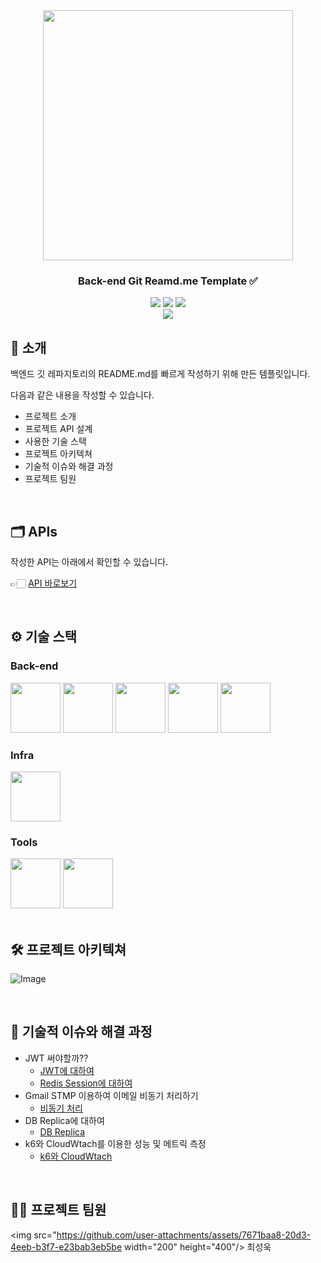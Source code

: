 <div align="center">

<!-- logo -->
<img src="https://user-images.githubusercontent.com/80824750/208554611-f8277015-12e8-48d2-b2cc-d09d67f03c02.png" width="400"/>

### Back-end Git Reamd.me Template ✅

[<img src="https://img.shields.io/badge/-readme.md-important?style=flat&logo=google-chrome&logoColor=white" />]() [<img src="https://img.shields.io/badge/-tech blog-blue?style=flat&logo=google-chrome&logoColor=white" />]() [<img src="https://img.shields.io/badge/release-v0.0.0-yellow?style=flat&logo=google-chrome&logoColor=white" />]() 
<br/> [<img src="https://img.shields.io/badge/프로젝트 기간-2022.12.10~2022.12.19-green?style=flat&logo=&logoColor=white" />]()

</div> 

## 📝 소개
백엔드 깃 레파지토리의 README.md를 빠르게 작성하기 위해 만든 템플릿입니다.

다음과 같은 내용을 작성할 수 있습니다.
- 프로젝트 소개
- 프로젝트 API 설계
- 사용한 기술 스택
- 프로젝트 아키텍쳐
- 기술적 이슈와 해결 과정
- 프로젝트 팀원



<br />




## 🗂️ APIs
작성한 API는 아래에서 확인할 수 있습니다.

👉🏻 [API 바로보기]([/backend/APIs.md](https://www.notion.so/rest-api-a42b3300c8884c6a86ef56fccb14264c))


<br />

## ⚙ 기술 스택
### Back-end
<div>
<img src="https://github.com/yewon-Noh/readme-template/blob/main/skills/Java.png?raw=true" width="80">
<img src="https://github.com/yewon-Noh/readme-template/blob/main/skills/SpringBoot.png?raw=true" width="80">
<img src="https://github.com/yewon-Noh/readme-template/blob/main/skills/SpringSecurity.png?raw=true" width="80">
<img src="https://github.com/yewon-Noh/readme-template/blob/main/skills/SpringDataJPA.png?raw=true" width="80">
<img src="https://github.com/yewon-Noh/readme-template/blob/main/skills/Mysql.png?raw=true" width="80">
</div>

### Infra
<div>
<img src="https://github.com/yewon-Noh/readme-template/blob/main/skills/AWSEC2.png?raw=true" width="80">
</div>

### Tools
<div>
<img src="https://github.com/yewon-Noh/readme-template/blob/main/skills/Github.png?raw=true" width="80">
<img src="https://github.com/yewon-Noh/readme-template/blob/main/skills/Notion.png?raw=true" width="80">
</div>

<br />

## 🛠️ 프로젝트 아키텍쳐
![Image](https://github.com/user-attachments/assets/41a7054f-7a81-4eb7-bed6-c23ac5f0b00b)



<br />

## 🤔 기술적 이슈와 해결 과정
- JWT 써야할까??
    - [JWT에 대하여](https://velog.io/@ccccssung/JWT%EB%A5%BC-%EA%BC%AD-%EC%8D%A8%EC%95%BC%ED%95%A0%EA%B9%8C)
    - [Redis Session에 대하여](https://velog.io/@ccccssung/JWT%EB%A5%BC-%EA%BC%AD-%EC%8D%A8%EC%95%BC%ED%95%A0%EA%B9%8C)
- Gmail STMP 이용하여 이메일 비동기 처리하기
    - [비동기 처리](https://velog.io/@ccccssung/Async-%EC%9D%B4%EC%9A%A9%ED%95%9C-%EC%9D%B4%EB%A9%94%EC%9D%BC-%EC%A0%84%EC%86%A1%EB%B9%84%EB%8F%99%EA%B8%B0-%EC%B2%98%EB%A6%AC)
- DB Replica에 대하여
    - [DB Replica](https://velog.io/@yewo2nn16/SpringBoot-서버-배포)
- k6와 CloudWtach를 이용한 성능 및 메트릭 측정
    - [k6와 CloudWtach](https://velog.io/@yewo2nn16/SpringBoot-서버-배포)

    


<br />

## 💁‍♂️ 프로젝트 팀원
<img src="https://github.com/user-attachments/assets/7671baa8-20d3-4eeb-b3f7-e23bab3eb5be  width="200" height="400"/>
최성욱

